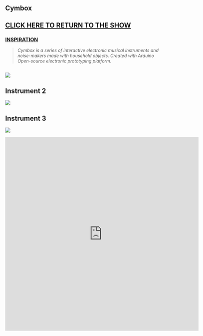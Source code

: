 
## **Cymbox**



## [**CLICK HERE TO RETURN TO THE SHOW**](http://www.yourcarsextendedwarranty.com/)



### [**INSPIRATION**](https://famousshame.github.io/cymbox/inspiration)



> _Cymbox is a series of interactive electronic musical instruments and noise-makers made with household objects. Created with Arduino Open-source electronic prototyping platform_.




## 

![]({{site.baseurl}}//cymbox1%20copy.png)




## Instrument 2

![]({{site.baseurl}}//cymbox2%20copy.png)




## Instrument 3

![]({{site.baseurl}}//cymbox3%20copy.png)





<iframe width="620" height="620" src="https://www.youtube.com/embed/_lwG59rswQo" title="YouTube video player" frameborder="0" allow="accelerometer; autoplay; clipboard-write; encrypted-media; gyroscope; picture-in-picture" allowfullscreen></iframe>
